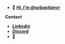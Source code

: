 - 👋 [___Hi, I’m @sebastianvr___](https://github.com/sebastianvr)

**Contact**
- [___Linkedin___](https://www.linkedin.com/in/sebastian-vidal-ramirez/)
- [___Discord___](https://www.linkedin.com/in/sebastian-vidal-ramirez/)
- 👀 

<!---
sebastianvr/sebastianvr is a ✨ special ✨ repository because its `README.md` (this file) appears on your GitHub profile.
You can click the Preview link to take a look at your changes.
--->
